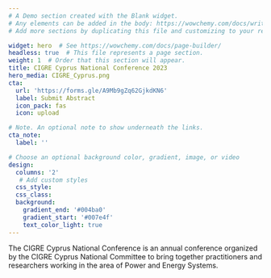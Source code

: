 ```yaml
---
# A Demo section created with the Blank widget.
# Any elements can be added in the body: https://wowchemy.com/docs/writing-markdown-latex/
# Add more sections by duplicating this file and customizing to your requirements.

widget: hero  # See https://wowchemy.com/docs/page-builder/
headless: true  # This file represents a page section.
weight: 1  # Order that this section will appear.
title: CIGRE Cyprus National Conference 2023
hero_media: CIGRE_Cyprus.png
cta:
  url: 'https://forms.gle/A9Mb9gZq62GjkdKN6'
  label: Submit Abstract
  icon_pack: fas
  icon: upload

# Note. An optional note to show underneath the links.
cta_note:
  label: ''

# Choose an optional background color, gradient, image, or video
design:
  columns: '2'
   # Add custom styles
  css_style:
  css_class:
  background:
    gradient_end: '#004ba0'
    gradient_start: '#007e4f'
    text_color_light: true
---
```


The CIGRE Cyprus National Conference is an annual conference organized by the CIGRE Cyprus National Committee to bring together practitioners and researchers working in the area of Power and Energy Systems.

<br>

